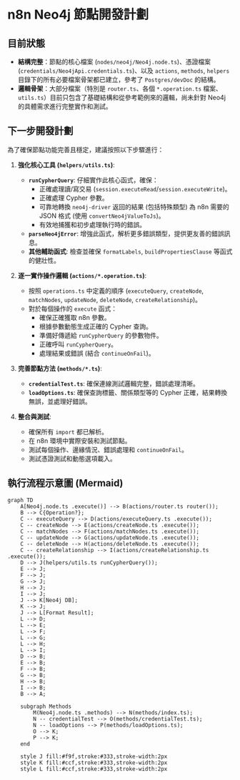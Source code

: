 # n8n Neo4j 節點開發計劃

## 目前狀態

*   **結構完整**：節點的核心檔案 (`nodes/neo4j/Neo4j.node.ts`)、憑證檔案 (`credentials/Neo4jApi.credentials.ts`)、以及 `actions`, `methods`, `helpers` 目錄下的所有必要檔案骨架都已建立，參考了 `Postgres/devDoc` 的結構。
*   **邏輯骨架**：大部分檔案（特別是 `router.ts`、各個 `*.operation.ts` 檔案、`utils.ts`）目前只包含了基礎結構和從參考範例來的邏輯，尚未針對 Neo4j 的具體需求進行完整實作和測試。

## 下一步開發計劃

為了確保節點功能完善且穩定，建議按照以下步驟進行：

1.  **強化核心工具 (`helpers/utils.ts`)**:
    *   **`runCypherQuery`**: 仔細實作此核心函式，確保：
        *   正確處理讀/寫交易 (`session.executeRead`/`session.executeWrite`)。
        *   正確處理 Cypher 參數。
        *   可靠地轉換 `neo4j-driver` 返回的結果 (包括特殊類型) 為 n8n 需要的 JSON 格式 (使用 `convertNeo4jValueToJs`)。
        *   有效地捕獲和初步處理執行時的錯誤。
    *   **`parseNeo4jError`**: 增強此函式，解析更多錯誤類型，提供更友善的錯誤訊息。
    *   **其他輔助函式**: 檢查並確保 `formatLabels`, `buildPropertiesClause` 等函式的健壯性。

2.  **逐一實作操作邏輯 (`actions/*.operation.ts`)**:
    *   按照 `operations.ts` 中定義的順序 (`executeQuery`, `createNode`, `matchNodes`, `updateNode`, `deleteNode`, `createRelationship`)。
    *   對於每個操作的 `execute` 函式：
        *   確保正確獲取 n8n 參數。
        *   根據參數動態生成正確的 Cypher 查詢。
        *   準備好傳遞給 `runCypherQuery` 的參數物件。
        *   正確呼叫 `runCypherQuery`。
        *   處理結果或錯誤 (結合 `continueOnFail`)。

3.  **完善節點方法 (`methods/*.ts`)**:
    *   **`credentialTest.ts`**: 確保連線測試邏輯完整，錯誤處理清晰。
    *   **`loadOptions.ts`**: 確保查詢標籤、關係類型等的 Cypher 正確，結果轉換無誤，並處理好錯誤。

4.  **整合與測試**:
    *   確保所有 `import` 都已解析。
    *   在 n8n 環境中實際安裝和測試節點。
    *   測試每個操作、邊緣情況、錯誤處理和 `continueOnFail`。
    *   測試憑證測試和動態選項載入。

## 執行流程示意圖 (Mermaid)

```mermaid
graph TD
    A[Neo4j.node.ts .execute()] --> B(actions/router.ts router());
    B --> C{Operation?};
    C -- executeQuery --> D(actions/executeQuery.ts .execute());
    C -- createNode --> E(actions/createNode.ts .execute());
    C -- matchNodes --> F(actions/matchNodes.ts .execute());
    C -- updateNode --> G(actions/updateNode.ts .execute());
    C -- deleteNode --> H(actions/deleteNode.ts .execute());
    C -- createRelationship --> I(actions/createRelationship.ts .execute());
    D --> J(helpers/utils.ts runCypherQuery());
    E --> J;
    F --> J;
    G --> J;
    H --> J;
    I --> J;
    J --> K[Neo4j DB];
    K --> J;
    J --> L[Format Result];
    L --> D;
    L --> E;
    L --> F;
    L --> G;
    L --> H;
    L --> I;
    D --> B;
    E --> B;
    F --> B;
    G --> B;
    H --> B;
    I --> B;
    B --> A;

    subgraph Methods
        M(Neo4j.node.ts .methods) --> N(methods/index.ts);
        N -- credentialTest --> O(methods/credentialTest.ts);
        N -- loadOptions --> P(methods/loadOptions.ts);
        O --> K;
        P --> K;
    end

    style J fill:#f9f,stroke:#333,stroke-width:2px
    style K fill:#ccf,stroke:#333,stroke-width:2px
    style L fill:#ccf,stroke:#333,stroke-width:2px
